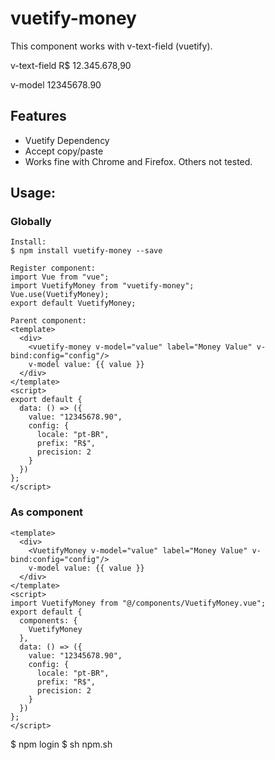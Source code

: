 # vuetify-money

This component works with v-text-field (vuetify).

v-text-field
R$ 12.345.678,90

v-model
12345678.90

## Features

- Vuetify Dependency
- Accept copy/paste
- Works fine with Chrome and Firefox. Others not tested.

## Usage:

### Globally
```
Install:
$ npm install vuetify-money --save

Register component:
import Vue from "vue";
import VuetifyMoney from "vuetify-money";
Vue.use(VuetifyMoney);
export default VuetifyMoney;

Parent component:
<template>
  <div>
    <vuetify-money v-model="value" label="Money Value" v-bind:config="config"/>
    v-model value: {{ value }}
  </div>
</template>
<script>
export default {
  data: () => ({
    value: "12345678.90",
    config: {
      locale: "pt-BR",
      prefix: "R$",
      precision: 2
    }
  })
};
</script>

```
### As component
```
<template>
  <div>
    <VuetifyMoney v-model="value" label="Money Value" v-bind:config="config"/>
    v-model value: {{ value }}
  </div>
</template>
<script>
import VuetifyMoney from "@/components/VuetifyMoney.vue";
export default {
  components: {
    VuetifyMoney
  },
  data: () => ({
    value: "12345678.90",
    config: {
      locale: "pt-BR",
      prefix: "R$",
      precision: 2
    }
  })
};
</script>
```
$ npm login
$ sh npm.sh
